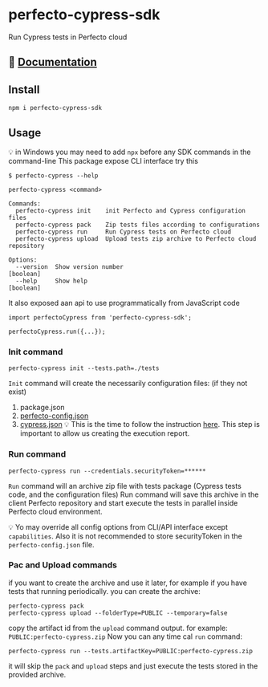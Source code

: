 # perfecto-cypress-sdk
Run Cypress tests in Perfecto cloud

## 🔗 [Documentation][perfecto_cypress_doc]

## Install
```shell
npm i perfecto-cypress-sdk
```

## Usage
💡 in Windows you may need to add `npx` before any SDK commands in the command-line
This package  expose CLI interface try this
```shell
$ perfecto-cypress --help

perfecto-cypress <command>

Commands:
  perfecto-cypress init    init Perfecto and Cypress configuration files
  perfecto-cypress pack    Zip tests files according to configurations
  perfecto-cypress run     Run Cypress tests on Perfecto cloud
  perfecto-cypress upload  Upload tests zip archive to Perfecto cloud repository

Options:
  --version  Show version number                                       [boolean]
  --help     Show help                                                 [boolean]

```
It  also exposed aan api to use programmatically from JavaScript  code
```ecmascript 6
import perfectoCypress from 'perfecto-cypress-sdk';

perfectoCypress.run({...});
```

### Init command
```shell
perfecto-cypress init --tests.path=./tests
```
`Init` command will create the necessarily configuration files: (if they not exist)
1. package.json
2. [perfecto-config.json][perfecto_cypress_doc_config]
3. [cypress.json][cypress_doc_config]
💡 This is the time to follow the instruction [here][perfecto_cypress_reporter]. This step is important to allow us creating the execution report.

###  Run command
```shell
perfecto-cypress run --credentials.securityToken=******
```
`Run` command will an archive zip file with tests package (Cypress tests code, and the configuration files)
Run command will save this archive  in the client Perfecto repository and start  execute the tests in parallel inside Perfecto cloud environment.

💡 Yo may override all config options from CLI/API interface except `capabilities`. Also it is not recommended to store securityToken in the `perfecto-config.json` file. 

### Pac and Upload commands
if you want to create the archive and use it later, for example if you have tests that running  periodically.
you can create the archive:
```shell
perfecto-cypress pack
perfecto-cypress upload --folderType=PUBLIC --temporary=false
```
copy the artifact id from the `upload` command output. for  example: `PUBLIC:perfecto-cypress.zip`
Now you  can any time cal `run` command:
```shell
perfecto-cypress run --tests.artifactKey=PUBLIC:perfecto-cypress.zip
```
it will skip the `pack` and `upload` steps and just execute the tests stored in the provided archive.

[perfecto_cypress_reporter]: https://www.npmjs.com/package/perfecto-cypress-reporter
[perfecto_cypress_doc_config]: https://developers.perfectomobile.com/display/PD/Cypress#Cypress-perfecto-config.jsonPerfecto-config.json
[cypress_doc_config]: https://docs.cypress.io/guides/references/configuration.html
[perfecto_cypress_doc]: https://developers.perfectomobile.com/display/PD/Cypress#Cypress-perfecto-config.jsonPerfecto-config.json
